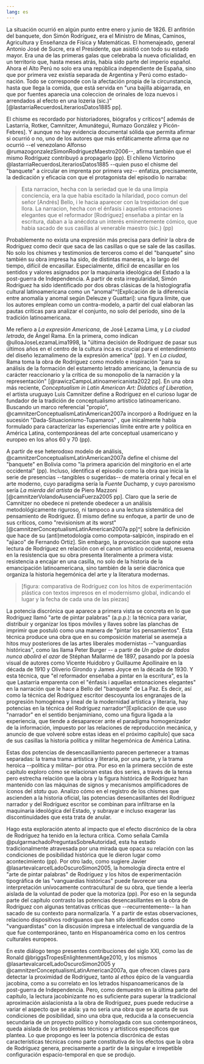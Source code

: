 ```yaml
---
lang: es
---
```


La situación ocurrió en algún punto entre enero y junio de 1826. El anfitrión del banquete, don Simón Rodríguez, era el Ministro de Minas, Caminos, Agricultura y Enseñanza de Física y Matemáticas. El homenajeado, general Antonio José de Sucre, era el Presidente, que asistió con todo su estado mayor. Era una de las primeras galas que celebraba la nueva oficialidad, en un territorio que, hasta meses atrás, había sido parte del imperio español. Ahora el Alto Perú no solo era una república independiente de España, sino que por primera vez existía separada de Argentina y Perú como estado-nación. Todo se corresponde con la afectación propia de la circunstancia, hasta que llega la comida, que está servida en "una bajilla abigarrada, en que por fuentes aparecia una coleccion de orinales de loza nuevos i arrendados al efecto en una lozeria (sic.)" [@lastarriaRecuerdosLiterariosDatos1885 pp].

El chisme es recordado por historiadores, biógrafos y críticos^[ además de Lastarria, Rotker, Camnitzer, Amunátegui, Rumazo González y Picón-Febres]. Y aunque no hay evidencia documental sólida que permita afirmar si ocurrió o no, uno de los autores que más enfáticamente afirma que *no* ocurrió --el venezolano Alfonso @rumazogonzalezSimonRodriguezMaestro2006--, afirma también que el mismo Rodríguez contribuyó a propagarlo (pp). El chileno Victorino @lastarriaRecuerdosLiterariosDatos1885 --quien puso el chisme del "banquete" a circular en imprenta por primera vez-- enfatiza, precisamente, la dedicación y eficacia con que el protagonista del episodio lo narraba:

>Esta narracion, hecha con la seriedad que le da una limpia conciencia, era la que habia escitado la hilaridad, poco comun del señor [Andrés] Bello, i le hacia aparecer con la trepidacion del que llora. La narracion, hecha con el énfasis i aquellas entonaciones elegantes que el reformador [Rodríguez] enseñaba a pintar en la escritura, daban a la anécdota un interés eminentemente cómico, que habia sacado de sus casillas al venerable maestro (sic.) (pp)

Probablemente no exista una expresión más precisa para definir la obra de Rodríguez como decir  que saca de las casillas o que se sale de las casillas. No solo los chismes y testimonios de terceros como el del "banquete" sino también su obra impresa ha sido, de distintas maneras, a lo largo del tiempo, difícil de encasillar. Especialmente, difícil de encasillar en los sentidos y valores asignados por la maquinaria ideológica del Estado a la post-guerra de Independencia. A partir de esta irregularidad, Simón Rodríguez ha sido identificado por dos obras clásicas de la histogiografía cultural latinoamericana como un "anomal"^[Explicación de la diferencia entre anomalía y anomal según Deleuze y Guattari]: una figura límite, que los autores emplean como un contra-modelo, a partir del cual elaboran las pautas críticas para analizar el conjunto, no solo del período, sino de la tradición latinoamericana.

Me refiero a *La expresión Americana*, de José Lezama Lima, y *La ciudad letrada*, de Ángel Rama. En la primera, como indican @ulloaJoseLezamaLima1998, la  "última decisión de Rodriguez de pasar sus últimos años en el centro de la cultura inca es crucial para el entendimiento del diseño lezamalimeno de la expresión america" (pp). Y en *La ciudad*, Rama toma la obra de Rodríguez como modelo e inspiración "para su análisis de la formación del estamento letrado americano, la denuncia de su carácter reaccionario y la crítica de su monopolio de la narración y la representación" [@rawiczCampoLatinoamericanista2022 pp]. En una obra más reciente, *Conceptualism in Latin American Art: Didatics of Liberation*, el artista uruguayo Luis Camnitzer define a Rodríguez en el curioso lugar de fundador de la tradición de conceptualismo artístico latinoamericano. Buscando un marco referencial "propio", @camnitzerConceptualismLatinAmerican2007a incorporó a Rodríguez en la sucesión "Dada-Situacionismo-Tupamaros" , que inicalmente había formulado para caracterizar las experiencias límite entre arte y política en América Latina, contemporáneas del arte conceptual usamericano y europeo en los años 60 y 70 (pp).

A partir de ese heterodoxo modelo de análisis, @camnitzerConceptualismLatinAmerican2007a define el chisme del "banquete" en Bolivia como "la primera aparición del mingitorio en el arte occidental" (pp). Incluso, identifica el episodio como la obra que inicia la serie de presencias --tangibles o sugeridas-- de materia orinal y fecal en el arte moderno, cuyo paradigma sería la *Fuente* Duchamp, y cuyo  paroxismo sería *La mierda del artista* de Piero Mazzoni [@camnitzerVolandoAusenciaFuerza2005 pp]. Claro que la serie de Camnitzer no obedece ni pretende obedecer a un análisis metodológicamente riguroso, ni tampoco a una lectura sistemática del pensamiento de Rodríguez. Él mismo define su enfoque, a partir de uno de sus críticos, como "revisionism at its worst" [@camnitzerConceptualismLatinAmerican2007a pp]^[ sobre la definición  que hace de su (anti)metodología como compota-salpicón, inspirado en el "ajiaco" de Fernando Ortiz]. Sin embargo, la provocación que supone esta lectura de Rodríguez en relación con el canon artístico occidental, resuena en la resistencia que su obra presenta literalmente a primera vista: resistencia a encajar en una casilla, no solo de la historia de la emancipación latinoamericana, sino también de la serie diacrónica que organiza la historia hegemónica del arte y la literatura modernas.

>[figura: comparativa de Rodríguez con los hitos de experimentación plástica con textos impresos en el modernismo global, indicando el lugar y la fecha de cada una de las piezas]

La potencia discrónica que aparece a primera vista se concreta en lo que Rodríguez llamó "arte de pintar palabras" (a.p.p.): la técnica para variar, distribuir y organizar los tipos móviles y llaves sobre las planchas de imprimir que postuló como una manera de "pintar los pensamientos". Esta técnica produce una obra que en su composición material se asemeja a hitos muy posteriores de las artes liberales modernistas  --"vanguardias históricas", como las llama Peter Burger -- a partir de *Un golpe de dados nunca abolirá el azar* de Stéphan Mallarmé de 1897, pasando por la poesía visual de autores como Vicente Huidobro y Guillaume Apollinaire en la década de 1910 y Oliverio Girondo y James Joyce en la década de 1930. Y esta técnica, que "el reformador enseñaba a pintar en la escritura", es la que Lastarria emparenta con  el "énfasis i aquellas entonaciones elegantes" en la narración que le hace a Bello del "banquete" de La Paz. Es decir, así como la técnica del Rodríguez escritor descoyunta los engranajes de la progresión homogénea y lineal de la modernidad artística y literaria, hay potencias en la técnica del Rodríguez narrador^[Explicación de que uso "narrador" en el sentido benjaminiano, como una figura ligada a la experiencia, que tiende a desaparecer ante el paradigma homogenizador de la información, impuesto por las relaciones de reproducción mecánica, y anuncio de que volveré sobre estas ideas en el próximo capítulo] que saca de sus casillas la historia política y militar hegemónica de América Latina. 

Estas dos potencias de desencasillamiento parecen pertenecer a tramas separadas: la trama trama artística y literaria, por una parte, y la trama  heroica --política y militar– por otra. Por eso en la primera sección de este capítulo exploro cómo se relacionan estas dos series, a través de la tensa pero estrecha relación que la obra y la figura histórica de Rodríguez han mantenido con las máquinas de signos y mecanismos amplificadores de íconos del *statu quo*. Analizo cómo en el registro de los chismes que ascienden a la historia oficial, las potencias desencasillantes del Rodríguez narrador y del Rodríguez escritor se combinan para infiltrarse en la maquinaria ideológica del Estado, y subrayar e incluso exagerar las discontinuidades que esta trata de anular.

Hago esta exploración atento al impacto que el efecto discrónico de la obra de Rodríguez ha tenido en la lectura crítica. Como señala Camila @pulgarmachadoPreguntasSobreAutoridad, esta ha estado tradicionalmente atravesada por una mirada que opaca su relación con las condiciones de posibilidad histórica que le dieron lugar como acontecimiento (pp). Por otro lado, como sugiere Javier @lasartevalcarcelLadoOscuroSimon2005, la homología directa entre el "arte de pintar palabras" de Rodríguez y los hitos de experimentación tipográfica de las "vanguardias históricas" puede favorecer una interpretación unívocamente contracultural de su obra, que tiende a leerla aislada de la voluntad de poder que la motoriza (pp). Por eso en la segunda parte del capítulo contrasto las potencias desencasillantes en la obra de Rodríguez con algunas tentativas críticas que --recurrentemente-- la han sacado de su contexto para normalizarla. Y a partir de estas observaciones, relaciono dispositivos rodriguanos que han sifo identificados como "vanguardistas" con la discusión impresa e intelectual de vanguardia de la que fue contemporáneo, tanto en Hispanoamérica como en los centros culturales europeos.

En este diálogo tengo presentes contribuciones del siglo XXI, como las de Ronald @briggsTropesEnlightenmentAge2010,  y los mismos @lasartevalcarcelLadoOscuroSimon2005 y @camnitzerConceptualismLatinAmerican2007a, que ofrecen claves para detectar la proximidad de Rodríguez, tanto al *ethos* épico de la vanguardia jacobina, como a su correlato en los letrados hispanoamericanos de la post-guerra de Independencia. Pero, como demuestro en la última parte del capítulo, la lectura jacobinizante no es suficiente para superar la tradicional aproximación aislacionista a la obra de Rodríguez, pues puede reducirse a variar el aspecto que se aisla: ya no sería una obra que se aparta de sus condiciones de posibilidad, sino una obra que, reducida a la consecuencia secundaria de un proyecto político y homologada con sus contemporáneos, queda aislada de los problemas técnicos y artísticos específicos que plantea. Lo que propongo es leer la potencia discrónica de estas características técnicas como parte constitutiva de los efectos que la obra de Rodríguez genera, precisamente a partir de la singular e irrepetible configuración espacio-temporal en que se produjo.